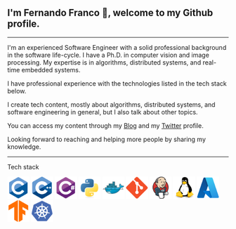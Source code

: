 ## I'm Fernando Franco 👋, welcome to my Github profile.

---

I'm an experienced Software Engineer with a solid professional background in the software life-cycle. I have a Ph.D. in computer vision and image processing. My expertise is in algorithms, distributed systems, and real-time embedded systems.

I have professional experience with the technologies listed in the tech stack below.

I create tech content, mostly about algorithms, distributed systems, and software engineering in general, but I also talk about other topics.

You can access my content through my [Blog](https://www.francofernando.com) and my [Twitter](https://twitter.com/Franc0Fernand0) profile. 

Looking forward to reaching and helping more people by sharing my knowledge.

---

Tech stack

<img src="https://github.com/devicons/devicon/blob/master/icons/c/c-original.svg" alt="c logo" width="50px" height="50px"> <img src="https://github.com/devicons/devicon/blob/master/icons/cplusplus/cplusplus-original.svg" alt="cpp logo" width="50px" height="50px"> <img src="https://github.com/devicons/devicon/blob/master/icons/csharp/csharp-original.svg" alt="csharp logo" width="50px" height="50px"> <img src="https://github.com/devicons/devicon/blob/master/icons/python/python-original.svg" alt="python logo" width="50px" height="50px"> <img src="https://github.com/devicons/devicon/blob/master/icons/docker/docker-original.svg" alt="docker logo" width="50px" height="50px"> <img src="https://github.com/devicons/devicon/blob/master/icons/git/git-original.svg" alt="git logo" width="50px" height="50px"> <img src="https://github.com/devicons/devicon/blob/master/icons/jenkins/jenkins-original.svg" alt="jenkins logo" width="50px" height="50px"> <img src="https://github.com/devicons/devicon/blob/master/icons/linux/linux-original.svg" alt="linux logo" width="50px" height="50px"> <img 
src="https://github.com/devicons/devicon/blob/master/icons/azure/azure-original.svg" alt="azure logo" width="50px" height="50px"> <img src="https://github.com/devicons/devicon/blob/master/icons/tensorflow/tensorflow-original.svg" alt="tensorflow logo" width="50px" height="50px"> <img src="https://github.com/devicons/devicon/blob/master/icons/kubernetes/kubernetes-plain.svg" alt="kubernetes logo" width="50px" height="50px">
<!-- 
**FrancoFernando/FrancoFernando** is a ✨ _special_ ✨ repository because its `README.md` (this file) appears on your GitHub profile.

Here are some ideas to get you started:

- 🔭 I’m currently working on ...
- 🌱 I’m currently learning ...
- 👯 I’m looking to collaborate on ...
- 🤔 I’m looking for help with ...
- 💬 Ask me about ...
- 📫 How to reach me: ...
- 😄 Pronouns: ...
- ⚡ Fun fact: ...
-->
